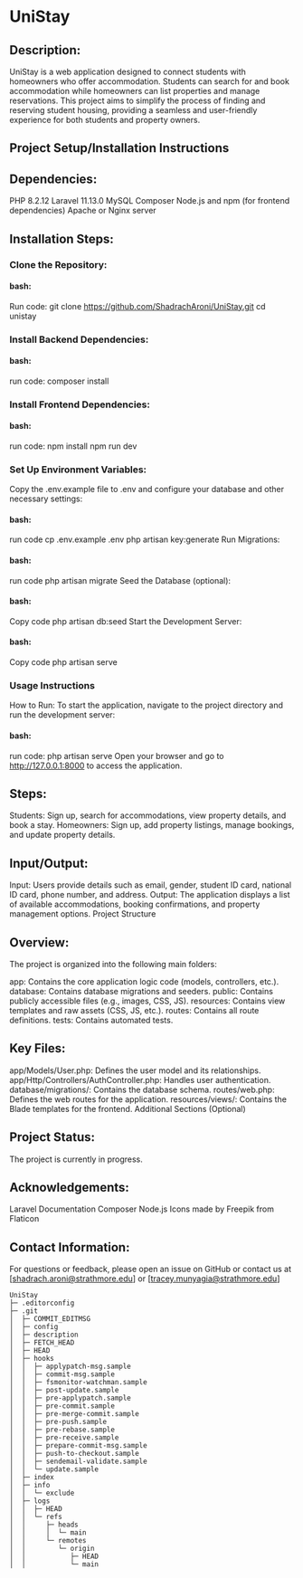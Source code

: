 # UniStay

## Description:
UniStay is a web application designed to connect students with homeowners who offer accommodation. Students can search for and book accommodation while homeowners can list properties and manage reservations. This project aims to simplify the process of finding and reserving student housing, providing a seamless and user-friendly experience for both students and property owners.

## Project Setup/Installation Instructions
## Dependencies:
PHP 8.2.12
Laravel 11.13.0
MySQL
Composer
Node.js and npm (for frontend dependencies)
Apache or Nginx server
## Installation Steps:
### Clone the Repository:

#### bash:
Run code:
git clone https://github.com/ShadrachAroni/UniStay.git
cd unistay
### Install Backend Dependencies:

#### bash:
run code:
composer install
### Install Frontend Dependencies:

#### bash:
run code: 
npm install
npm run dev
### Set Up Environment Variables:
Copy the .env.example file to .env and configure your database and other necessary settings:

#### bash:
run code
cp .env.example .env
php artisan key:generate
Run Migrations:

#### bash:
run code
php artisan migrate
Seed the Database (optional):

#### bash:
Copy code
php artisan db:seed
Start the Development Server:

#### bash:
Copy code
php artisan serve
### Usage Instructions

How to Run:
To start the application, navigate to the project directory and run the development server:

#### bash:
run code:
php artisan serve
Open your browser and go to http://127.0.0.1:8000 to access the application.

## Steps:
Students: Sign up, search for accommodations, view property details, and book a stay.
Homeowners: Sign up, add property listings, manage bookings, and update property details.

## Input/Output:
Input: Users provide details such as email, gender, student ID card, national ID card, phone number, and address.
Output: The application displays a list of available accommodations, booking confirmations, and property management options.
Project Structure

## Overview:
The project is organized into the following main folders:

app: Contains the core application logic code (models, controllers, etc.).
database: Contains database migrations and seeders.
public: Contains publicly accessible files (e.g., images, CSS, JS).
resources: Contains view templates and raw assets (CSS, JS, etc.).
routes: Contains all route definitions.
tests: Contains automated tests.

## Key Files:
app/Models/User.php: Defines the user model and its relationships.
app/Http/Controllers/AuthController.php: Handles user authentication.
database/migrations/: Contains the database schema.
routes/web.php: Defines the web routes for the application.
resources/views/: Contains the Blade templates for the frontend.
Additional Sections (Optional)

## Project Status:
The project is currently in progress.

## Acknowledgements:
Laravel Documentation
Composer
Node.js
Icons made by Freepik from Flaticon

## Contact Information:
For questions or feedback, please open an issue on GitHub or contact us at [shadrach.aroni@strathmore.edu] or [tracey.munyagia@strathmore.edu]

```
UniStay
├─ .editorconfig
├─ .git
│  ├─ COMMIT_EDITMSG
│  ├─ config
│  ├─ description
│  ├─ FETCH_HEAD
│  ├─ HEAD
│  ├─ hooks
│  │  ├─ applypatch-msg.sample
│  │  ├─ commit-msg.sample
│  │  ├─ fsmonitor-watchman.sample
│  │  ├─ post-update.sample
│  │  ├─ pre-applypatch.sample
│  │  ├─ pre-commit.sample
│  │  ├─ pre-merge-commit.sample
│  │  ├─ pre-push.sample
│  │  ├─ pre-rebase.sample
│  │  ├─ pre-receive.sample
│  │  ├─ prepare-commit-msg.sample
│  │  ├─ push-to-checkout.sample
│  │  ├─ sendemail-validate.sample
│  │  └─ update.sample
│  ├─ index
│  ├─ info
│  │  └─ exclude
│  ├─ logs
│  │  ├─ HEAD
│  │  └─ refs
│  │     ├─ heads
│  │     │  └─ main
│  │     └─ remotes
│  │        └─ origin
│  │           ├─ HEAD
│  │           └─ main
